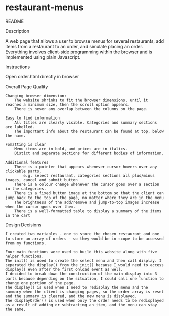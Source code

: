 # restaurant-menus

README

Description

A web page that allows a user to browse menus for several restaurants, add items from a restaurant to an order, and simulate placing an order. Everything involves client-side programming within the browser and is implemented using plain Javascript.


Instructions

  Open order.html directly in browser


Overall Page Quality

	Changing browser dimension:
		The website shrinks to fit the browser dimensions, until it reaches a minimum size, then the scroll option appears.
		There is never any overlap between the columns on the page.

	Easy to find information
		All titles are clearly visible. Categories and summary sections are labelled.
		The important info about the restaurant can be found at top, below the name.

	Fomatting is clear
		Menu items are in bold, and prices are in italics. 
		Distict and separate sections for different bodies of information.

	Additional features
		There is a pointer that appears whenever cursor hovers over any clickable parts. 
			e.g. select restaurant, categories sections all plus/minus images, cancel and submit button
		There is a colour change whenever the cursor goes over a section in the categories.
		There is a fixed button image at the bottom so that the client can jump back to the top of the page, no matter where they are in the menu
		The brightness of the add/remove and jump-to-top images increase when the cursor goes over them.
		There is a well-formatted table to display a summary of the items in the cart


Design Decisions

	I created two variables - one to store the chosen restaurant and one to store an array of orders - so they would be in scope to be accessed from my functions.

	Four main functions were used to build this website along with five helper functions. 
	The init() is used to create the select menu and then call display. I separated the display() from the init() because I would need to access display() even after the first onload event as well.
	I decided to break down the construction of the main display into 3 parts because depending on the situation, I could call one function to change one portion of the page. 
	The display() is used when I need to redisplay the menu and the summary when the client is changing pages, so the order array is reset and the summary is cleared, and the new menu is displayed.
	The displayOrder() is used when only the order needs to be redisplayed as a result of adding or subtracting an item, and the menu can stay the same.
